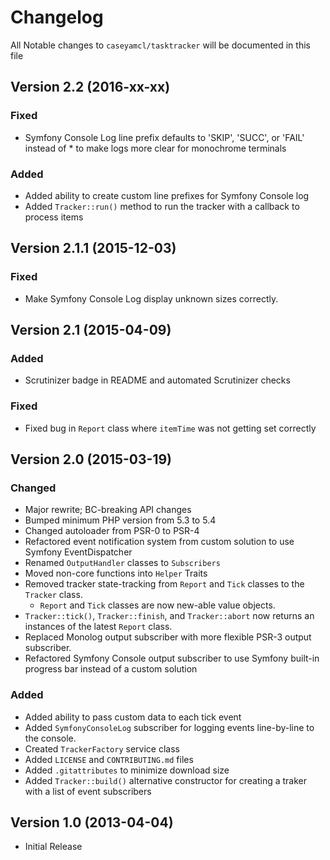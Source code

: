 # Changelog

All Notable changes to `caseyamcl/tasktracker` will be documented in this file

## Version 2.2 (2016-xx-xx)

### Fixed

- Symfony Console Log line prefix defaults to 'SKIP', 'SUCC', or 'FAIL' instead of *
  to make logs more clear for monochrome terminals

### Added

- Added ability to create custom line prefixes for Symfony Console log
- Added `Tracker::run()` method to run the tracker with a callback to process items

## Version 2.1.1 (2015-12-03)

### Fixed

- Make Symfony Console Log display unknown sizes correctly.

## Version 2.1 (2015-04-09)

### Added

- Scrutinizer badge in README and automated Scrutinizer checks

### Fixed

- Fixed bug in `Report` class where `itemTime` was not getting set correctly

## Version 2.0 (2015-03-19)

### Changed

- Major rewrite; BC-breaking API changes
- Bumped minimum PHP version from 5.3 to 5.4
- Changed autoloader from PSR-0 to PSR-4
- Refactored event notification system from custom solution to use Symfony EventDispatcher
- Renamed `OutputHandler` classes to `Subscribers`
- Moved non-core functions into `Helper` Traits
- Removed tracker state-tracking from `Report` and `Tick` classes to the `Tracker` class.
  - `Report` and `Tick` classes are now new-able value objects.
- `Tracker::tick()`, `Tracker::finish`, and `Tracker::abort` now returns an instances of the latest `Report` class.
- Replaced Monolog output subscriber with more flexible PSR-3 output subscriber.
- Refactored Symfony Console output subscriber to use Symfony built-in progress bar instead of a custom solution

### Added

- Added ability to pass custom data to each tick event
- Added `SymfonyConsoleLog` subscriber for logging events line-by-line to the console.
- Created `TrackerFactory` service class
- Added `LICENSE` and `CONTRIBUTING.md` files
- Added `.gitattributes` to minimize download size
- Added `Tracker::build()` alternative constructor for creating a traker with a list of event subscribers

## Version 1.0 (2013-04-04)

- Initial Release
